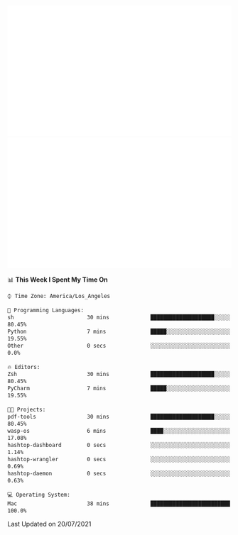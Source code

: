 <a href="https://github.com/jstrieb/github-stats">
 
![](https://github.com/evanhuang117/github-stats/blob/master/generated/overview.svg)
![](https://github.com/evanhuang117/github-stats/blob/master/generated/languages.svg)

</a>

<!--START_SECTION:waka-->
📊 **This Week I Spent My Time On** 

```text
⌚︎ Time Zone: America/Los_Angeles

💬 Programming Languages: 
sh                       30 mins             ████████████████████░░░░░   80.45% 
Python                   7 mins              █████░░░░░░░░░░░░░░░░░░░░   19.55% 
Other                    0 secs              ░░░░░░░░░░░░░░░░░░░░░░░░░   0.0%

🔥 Editors: 
Zsh                      30 mins             ████████████████████░░░░░   80.45% 
PyCharm                  7 mins              █████░░░░░░░░░░░░░░░░░░░░   19.55%

🐱‍💻 Projects: 
pdf-tools                30 mins             ████████████████████░░░░░   80.45% 
wasp-os                  6 mins              ████░░░░░░░░░░░░░░░░░░░░░   17.08% 
hashtop-dashboard        0 secs              ░░░░░░░░░░░░░░░░░░░░░░░░░   1.14% 
hashtop-wrangler         0 secs              ░░░░░░░░░░░░░░░░░░░░░░░░░   0.69% 
hashtop-daemon           0 secs              ░░░░░░░░░░░░░░░░░░░░░░░░░   0.63%

💻 Operating System: 
Mac                      38 mins             █████████████████████████   100.0%

```


 Last Updated on 20/07/2021
<!--END_SECTION:waka-->
